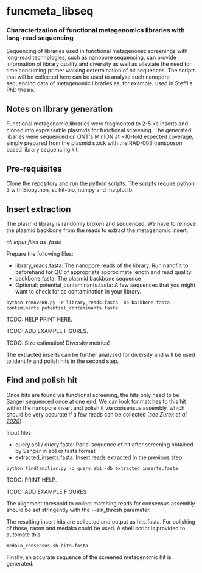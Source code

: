 # funcmeta_libseq
### Characterization of functional metagenomics libraries with long-read sequencing
Sequencing of libraries used in functional metagenomic screenings with long-read technologies, such as nanopore sequencing, can provide information of library quality and diversity as well as alleviate the need for time consuming primer walking determination of hit sequences. The scripts that will be collected here can be used to analyse such nanopore sequencing data of metagenomic libraries as, for example, used in Steffi's PhD thesis.


## Notes on library generation

Functional metagenomic libraries were fragmented to 2-5 kb inserts and cloned into expressable plasmids for functional screening. The generated libaries were sequenced on ONT's MinION at ~10-fold expected coverage, simply prepared from the plasmid stock with the RAD-003 transposon based library sequencing kit.


## Pre-requisites

Clone the repository and run the python scripts. The scripts require python 3 with Biopython, scikit-bio, numpy and matplotlib.


## Insert extraction

The plasmid library is randomly broken and sequenced. We have to remove the plasmid backbone from the reads to extract the metagenomic insert.

*all input files as .fasta*

Prepare the following files:
- library_reads.fasta: The nanopore reads of the library. Run nanofilt to beforehand for QC of appropriate approximate length and read quality.
- backbone.fasta: The plasmid backbone sequence
- Optional: potential_contaminants.fasta: A few sequences that you might want to check for as contamination in your library.

```python removeBB.py -r library_reads.fasta -bb backbone.fasta --contaminants potential_contaminants.fasta```

TODO: HELP PRINT HERE. 

TODO: ADD EXAMPLE FIGURES.

TODO: Size estimation! Diversity metrics!

The extracted inserts can be further analysed for diversity and will be used to identify and polish hits in the second step.

## Find and polish hit
Once hits are found via functional screening, the hits only need to be Sanger sequenced once at one end. We can look for matches to this hit within the nanopore insert and polish it via consensus assembly, which should be very accurate if a few reads can be collected (*see Zurek et al. [2020](https://www.nature.com/articles/s41467-020-19687-9)*) .

Input files:
- query.ab1 / query.fasta: Parial sequence of hit after screening obtained by Sanger in ab1 or fasta format
- extracted_inserts.fasta: Insert reads extracted in the previous step

```python findfamiliar.py -q query.ab1 -db extracted_inserts.fasta ```

TODO: PRINT HELP.

TODO: ADD EXAMPLE FIGURES

The alignment threshold to collect matching reads for consensus assembly should be set stringently with the --aln_thresh parameter.

The resulting insert hits are collected and output as hits.fasta. For polishing of those, racon and medaka could be used. A shell script is provided to automate this.

```medaka_consensus.sh hits.fasta```

Finally, an accurate sequence of the screened metagenomic hit is generated.

